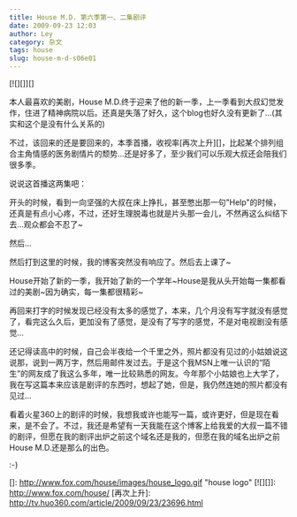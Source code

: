 ```yaml
---
title: House M.D. 第六季第一、二集剧评
date: 2009-09-23 12:03
author: Ley
category: 杂文
tags: house
slug: house-m-d-s06e01
---
```

[![][]][]

本人最喜欢的美剧，House
M.D.终于迎来了他的新一季，上一季看到大叔幻觉发作，住进了精神病院以后。还真是失落了好久，这个blog也好久没有更新了...(其实和这个是没有什么关系的)

不过，该回来的还是要回来的，本季首播，收视率[再次上升][]，比起某个排列组合主角情感的医务剧情片的颓势...还是好多了，至少我们可以乐观大叔还会陪我们很多季。

说说这首播这两集吧：

开头的时候，看到一向坚强的大叔在床上挣扎，甚至憋出那一句"Help"的时候，还真是有点小心疼，不过，还好生理脱毒也就是片头那一会儿，不然再这么纠结下去...观众都会不忍了\~

然后...<!--more-->

然后打到这里的时候，我的博客突然没有响应了。然后去上课了\~

House开始了新的一季，我开始了新的一个学年\~House是我从头开始每一集都看过的美剧\~因为确实，每一集都很精彩\~

再回来打字的时候发现已经没有太多的感觉了，本来，几个月没有写字就没有感觉了，看完这么久后，更加没有了感觉，是没有了写字的感觉，不是对电视剧没有感觉...

还记得读高中的时候，自己会半夜给一个千里之外，照片都没有见过的小姑娘说这说那，说到一两万字，然后用邮件发过去。于是这个我MSN上唯一认识的“陌生”的网友成了我这么多年，唯一比较熟悉的网友。今年那个小姑娘也上大学了，我在写这篇本来应该是剧评的东西时，想起了她，但是，我仍然连她的照片都没有见过...

看着火星360上的剧评的时候，我想我或许也能写一篇，或许更好，但是现在看来，是不会了。不过，我还是希望有一天我能在这个博客上给我爱的大叔一篇不错的剧评，但愿在我的剧评出炉之前这个域名还是我的，但愿在我的域名出炉之前House
M.D.还是那么的出色。

:-)

  []: http://www.fox.com/house/images/house_logo.gif "house logo"
  [![][]]: http://www.fox.com/house/
  [再次上升]: http://tv.huo360.com/article/2009/09/23/23696.html
